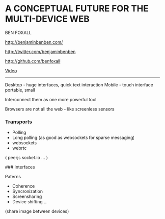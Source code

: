 A CONCEPTUAL FUTURE FOR THE MULTI-DEVICE WEB
============================================

BEN FOXALL

http://benjaminbenben.com/

http://twitter.com/benjaminbenben

http://github.com/benfoxall

[Video](https://www.youtube.com/watch?v=1mkShXn_buA)

---


Desktop - huge interfaces, quick text interaction
Mobile - touch interface portable, small

Interconnect them as one more powerful tool

Browsers are not all the web - like screenless sensors

### Transports

- Polling
- Long polling (as good as websockets for sparse messaging)
- websockets
- webrtc

(
peerjs
socket.io
...
)

### Interfaces

Paterns

- Coherence
- Syncronization
- Screensharing
- Device shifting
...

(share image between devices)
